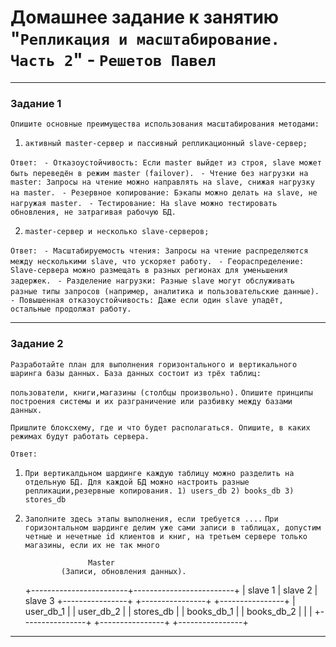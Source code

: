# Домашнее задание к занятию "`Репликация и масштабирование. Часть 2`" - `Решетов Павел`

---

### Задание 1

`Опишите основные преимущества использования масштабирования методами:`

1. `активный master-сервер и пассивный репликационный slave-сервер;`

`Ответ:`
` - Отказоустойчивость: Если master выйдет из строя, slave может быть переведён в режим master (failover).`
` - Чтение без нагрузки на master: Запросы на чтение можно направлять на slave, снижая нагрузку на master.`
` - Резервное копирование: Бэкапы можно делать на slave, не нагружая master.`
` - Тестирование: На slave можно тестировать обновления, не затрагивая рабочую БД.`

2. `master-сервер и несколько slave-серверов;`

`Ответ:`
` - Масштабируемость чтения: Запросы на чтение распределяются между несколькими slave, что ускоряет работу.`
` - Геораспределение: Slave-сервера можно размещать в разных регионах для уменьшения задержек.`
` - Разделение нагрузки: Разные slave могут обслуживать разные типы запросов (например, аналитика и пользовательские данные).`
` - Повышенная отказоустойчивость: Даже если один slave упадёт, остальные продолжат работу.`

---

### Задание 2

`Разработайте план для выполнения горизонтального и вертикального шаринга базы данных. База данных состоит из трёх таблиц:`

`пользователи, книги,магазины (столбцы произвольно).`
`Опишите принципы построения системы и их разграничение или разбивку между базами данных.`

`Пришлите блоксхему, где и что будет располагаться. Опишите, в каких режимах будут работать сервера.`

`Ответ:`

1. `При вертикалдьном шардинге каждую таблицу можно разделить на отдельную БД. Для каждой БД можно настроить разные репликации,резервные копирования. 1) users_db 2) books_db 3) stores_db`

2. `Заполните здесь этапы выполнения, если требуется ....`
`При горизонтальном шардинге делим уже сами записи в таблицах, допустим четные и нечетные id клиентов и книг, на третьем сервере только магазины, если их не так много`

                     Master        
               (Записи, обновления данных). 
     +------------------------+-------------------------+
     | slave 1                | slave 2                 | slave 3
+----------------+     +----------------+        +----------------+
|  user_db_1     |     |   user_db_2    |        |   stores_db    |
|  books_db_1    |     |  books_db_2    |        |                |
+----------------+     +----------------+        +----------------+



---


